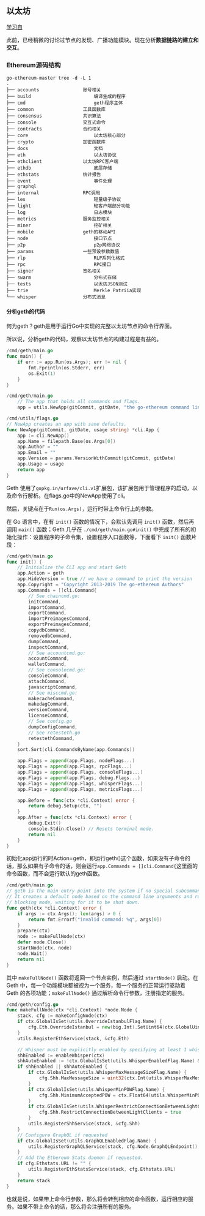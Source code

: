 ## 以太坊

[学习自](https://paper.seebug.org/642/)

此前，已经稍微的讨论过节点的发现、广播功能模块。现在分析**数据链路的建立和交互**。

### Ethereum源码结构

```shell
go-ethereum-master tree -d -L 1     
.
├── accounts				账号相关
├── build						编译生成的程序
├── cmd							geth程序主体
├── common					工具函数库
├── consensus				共识算法
├── console					交互式命令
├── contracts				合约相关
├── core						以太坊核心部分
├── crypto					加密函数库
├── docs						文档
├── eth							以太坊协议
├── ethclient				以太坊RPC客户端
├── ethdb						底层存储
├── ethstats				统计报告
├── event						事件处理
├── graphql					
├── internal				RPC调用
├── les							轻量级子协议
├── light						轻客户端部分功能
├── log							日志模块
├── metrics					服务监控相关
├── miner						挖矿相关
├── mobile					geth的移动API
├── node						接口节点
├── p2p							p2p网络协议
├── params					一些预设参数数值
├── rlp							RLP系列化格式
├── rpc							RPC接口
├── signer					签名相关
├── swarm						分布式存储
├── tests						以太坊JSON测试
├── trie						Merkle Patriia实现
└── whisper					分布式消息
```



#### 分析geth的代码

何为geth？geth是用于运行Go中实现的完整以太坊节点的命令行界面。

所以说，分析geth的代码，观察以太坊节点的构建过程是有益的。

```go
/cmd/geth/main.go
func main() {
	if err := app.Run(os.Args); err != nil {
		fmt.Fprintln(os.Stderr, err)
		os.Exit(1)
	}
}
```

```go
/cmd/geth/main.go
	// The app that holds all commands and flags.
	app = utils.NewApp(gitCommit, gitDate, "the go-ethereum command line interface")
```

```go
/cmd/utils/flags.go
// NewApp creates an app with sane defaults.
func NewApp(gitCommit, gitDate, usage string) *cli.App {
	app := cli.NewApp()
	app.Name = filepath.Base(os.Args[0])
	app.Author = ""
	app.Email = ""
	app.Version = params.VersionWithCommit(gitCommit, gitDate)
	app.Usage = usage
	return app
}
```

Geth 使用了` gopkg.in/urfave/cli.v1 `扩展包，该扩展包用于管理程序的启动，以及命令行解析。在flags.go中的NewApp使用了cli。

然后，关键点在于`Run(os.Args)`，运行时带上命令行上的参数。

在 Go 语言中，在有 `init()` 函数的情况下，会默认先调用 `init()` 函数，然后再调用 `main()` 函数；Geth 几乎在 `./cmd/geth/main.go#init()` 中完成了所有的初始化操作：设置程序的子命令集，设置程序入口函数等，下面看下 `init()` 函数片段：

```go
/cmd/geth/main.go
func init() {
	// Initialize the CLI app and start Geth
	app.Action = geth
	app.HideVersion = true // we have a command to print the version
	app.Copyright = "Copyright 2013-2019 The go-ethereum Authors"
	app.Commands = []cli.Command{
		// See chaincmd.go:
		initCommand,
		importCommand,
		exportCommand,
		importPreimagesCommand,
		exportPreimagesCommand,
		copydbCommand,
		removedbCommand,
		dumpCommand,
		inspectCommand,
		// See accountcmd.go:
		accountCommand,
		walletCommand,
		// See consolecmd.go:
		consoleCommand,
		attachCommand,
		javascriptCommand,
		// See misccmd.go:
		makecacheCommand,
		makedagCommand,
		versionCommand,
		licenseCommand,
		// See config.go
		dumpConfigCommand,
		// See retesteth.go
		retestethCommand,
	}
	sort.Sort(cli.CommandsByName(app.Commands))

	app.Flags = append(app.Flags, nodeFlags...)
	app.Flags = append(app.Flags, rpcFlags...)
	app.Flags = append(app.Flags, consoleFlags...)
	app.Flags = append(app.Flags, debug.Flags...)
	app.Flags = append(app.Flags, whisperFlags...)
	app.Flags = append(app.Flags, metricsFlags...)

	app.Before = func(ctx *cli.Context) error {
		return debug.Setup(ctx, "")
	}
	app.After = func(ctx *cli.Context) error {
		debug.Exit()
		console.Stdin.Close() // Resets terminal mode.
		return nil
	}
}
```

初始化app运行的时Action=geth，即运行geth()这个函数，如果没有子命令的话，那么如果有子命令的话，则会运行`app.Commands = []cli.Command{`这里面的命令函数，而不会运行默认的geth函数。

```go
/cmd/geth/main.go
// geth is the main entry point into the system if no special subcommand is ran.
// It creates a default node based on the command line arguments and runs it in
// blocking mode, waiting for it to be shut down.
func geth(ctx *cli.Context) error {
	if args := ctx.Args(); len(args) > 0 {
		return fmt.Errorf("invalid command: %q", args[0])
	}
	prepare(ctx)
	node := makeFullNode(ctx)
	defer node.Close()
	startNode(ctx, node)
	node.Wait()
	return nil
}
```

其中 `makeFullNode()` 函数将返回一个节点实例，然后通过 `startNode()` 启动。在 Geth 中，每一个功能模块都被视为一个服务，每一个服务的正常运行驱动着 Geth 的各项功能；`makeFullNode()` 通过解析命令行参数，注册指定的服务。

```go
/cmd/geth/config.go
func makeFullNode(ctx *cli.Context) *node.Node {
	stack, cfg := makeConfigNode(ctx)
	if ctx.GlobalIsSet(utils.OverrideIstanbulFlag.Name) {
		cfg.Eth.OverrideIstanbul = new(big.Int).SetUint64(ctx.GlobalUint64(utils.OverrideIstanbulFlag.Name))
	}
	utils.RegisterEthService(stack, &cfg.Eth)

	// Whisper must be explicitly enabled by specifying at least 1 whisper flag or in dev mode
	shhEnabled := enableWhisper(ctx)
	shhAutoEnabled := !ctx.GlobalIsSet(utils.WhisperEnabledFlag.Name) && ctx.GlobalIsSet(utils.DeveloperFlag.Name)
	if shhEnabled || shhAutoEnabled {
		if ctx.GlobalIsSet(utils.WhisperMaxMessageSizeFlag.Name) {
			cfg.Shh.MaxMessageSize = uint32(ctx.Int(utils.WhisperMaxMessageSizeFlag.Name))
		}
		if ctx.GlobalIsSet(utils.WhisperMinPOWFlag.Name) {
			cfg.Shh.MinimumAcceptedPOW = ctx.Float64(utils.WhisperMinPOWFlag.Name)
		}
		if ctx.GlobalIsSet(utils.WhisperRestrictConnectionBetweenLightClientsFlag.Name) {
			cfg.Shh.RestrictConnectionBetweenLightClients = true
		}
		utils.RegisterShhService(stack, &cfg.Shh)
	}
	// Configure GraphQL if requested
	if ctx.GlobalIsSet(utils.GraphQLEnabledFlag.Name) {
		utils.RegisterGraphQLService(stack, cfg.Node.GraphQLEndpoint(), cfg.Node.GraphQLCors, cfg.Node.GraphQLVirtualHosts, cfg.Node.HTTPTimeouts)
	}
	// Add the Ethereum Stats daemon if requested.
	if cfg.Ethstats.URL != "" {
		utils.RegisterEthStatsService(stack, cfg.Ethstats.URL)
	}
	return stack
}
```

也就是说，如果带上命令行参数，那么将会转到相应的命令函数，运行相应的服务。如果不带上命令的话，那么将会注册所有的服务。